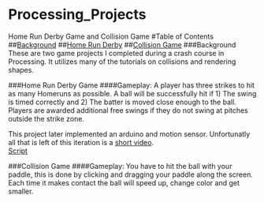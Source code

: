 # Processing_Projects
Home Run Derby Game and Collision Game
#Table of Contents
##[Background](#background)
##[Home Run Derby](#homerun)
##[Collision Game](#collision)
<a name = "background" />
###Background
These are two game projects I completed during a crash course in Processing. 
It utilizes many of the tutorials on collisions and rendering shapes.

<a name = "homerun" />
###Home Run Derby Game
####Gameplay:
A player has three strikes to hit as many Homeruns as possible. A ball will be successfully hit if 1) The swing is timed correctly and 2) The batter is moved close enough to the ball. Players are awarded additional free swings if they do not swing at pitches outside the strike zone.

This project later implemented an arduino and motion sensor. Unfortunatly all that is left of this iteration is a [short video](http://raycoti.com/index.php/2016/09/09/tbt-home-run-derby-game/).  
[Script](https://github.com/raycoti/Processing_Projects/blob/master/project1_1/project1_1.pde)

<a name = "collision" />
###Collision Game
####Gameplay:
You have to hit the ball with your paddle, this is done by clicking and dragging your paddle along the screen. Each time it makes contact the ball will speed up, change color and get smaller. 
